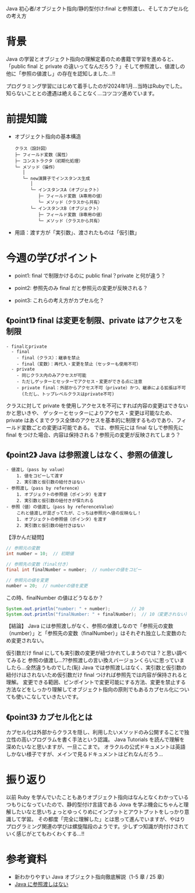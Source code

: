 Java 初心者/オブジェクト指向/静的型付け:final と参照渡し、そしてカプセル化の考え方

# 背景

Java の学習とオブジェクト指向の理解定着のため書籍で学習を進めると、
「public final と private の違いってなんだろう？」そして参照渡し、値渡しの他に「参照の値渡し」の存在を認知しました...!!

プログラミング学習にはじめて着手したのが2024年1月...当時はRubyでした。知らないこととの遭遇は絶えることなく...コツコツ進めています。

# 前提知識

- オブジェクト指向の基本構造

  ```
  クラス（設計図）
  ├─ フィールド変数（属性）
  ├─ コンストラクタ（初期化処理）
  └─ メソッド（操作）
     │
     └─ new演算子でインスタンス生成
        │
        └─ インスタンスA（オブジェクト）
           ├─ フィールド変数（A専用の値）
           └─ メソッド（クラスから共有）
        └─ インスタンスB（オブジェクト）
           ├─ フィールド変数（B専用の値）
           └─ メソッド（クラスから共有）
  ```

- 用語：渡す方が「実引数」、渡されたものは「仮引数」

# 今週の学びポイント

- point1: final で制限かけるのに public final？private と何が違う？

- point2: 参照先のみ final だと参照元の変更が反映される？

- point3: これらの考え方がカプセル化？

## 《point1》 final は変更を制限、private はアクセスを制限

```
- finalとprivate
  - final
    - final（クラス）：継承を禁止
    - final（変数）：再代入・変更を禁止（セッターも使用不可）
  - private
    - 同じクラス内のみアクセスが可能
    - ただしゲッターとセッターでアクセス・変更ができる点に注意
    - private final：外部からアクセス不可（private）かつ、継承による拡張は不可
      (ただし、トップレベルクラスはprivate不可)
```

クラスに対して private を使用しアクセスを不可にすれば内容の変更はできないかと思いきや、
ゲッターとセッターによりアクセス・変更は可能なため、private はあくまでクラス全体のアクセスを基本的に制限するものであり、フィールド変数ごとの変更は可能である。
では、参照元には final なしで参照先に final をつけた場合、内容は保持される？参照元の変更が反映されてしまう？

## 《point2》 Java は参照渡しはなく、参照の値渡し

```
- 値渡し（pass by value）
    1. 値をコピーして渡す
    2. 実引数と仮引数の紐付きはない
- 参照渡し（pass by reference）
    1. オブジェクトの参照値（ポインタ）を渡す
    2. 実引数と仮引数の紐付きが保たれる
- 参照（値）の値渡し（pass by referenceValue）
    これと値渡しが混ざってたが、こっちは参照元へ値の反映なし！
    1. オブジェクトの参照値（ポインタ）を渡す
    2. 実引数と仮引数の紐付きはない
```

【浮かんだ疑問】

```Java
// 参照元の変数
int number = 10;  // 初期値

// 参照先の変数（final付き）
final int finalNumber = number;  // numberの値をコピー

// 参照元の値を変更
number = 20;  // numberの値を変更
```

この時、finalNumber の値はどうなるか？

```Java
System.out.println("number: " + number);        // 20
System.out.println("finalNumber: " + finalNumber);  // 10（変更されない）
```

【結論】
Java には参照渡しがなく、参照の値渡しなので「参照元の変数（number）」と「参照先の変数（finalNumber）」はそれぞれ独立した変数のため変更されない。

仮引数だけ final にしても実引数の変更が紐づかれてしまうのでは？と思い調べてみると
参照の値渡し...??参照渡しの言い換えバージョンくらいに思っていましたら...全然違うものでした(恥)
Java では参照渡しはなく、実引数と仮引数の紐付けはされないため仮引数だけ final つければ参照先では内容が保持されると理解。
変更できる範囲、ピンポイントで変更可能にする方法、変更を禁止する方法などをしっかり理解してオブジェクト指向の原則でもあるカプセル化についても使いこなしていきたいです。

## 《point3》 カプセル化とは

カプセル化は外部からクラスを隠し、利用したいメソッドのみ公開することで独立性の高いプログラムを書く手法という認識。
Java Tutorials を読んで理解を深めたいなと思いますが、一旦ここまで。
オラクルの公式ドキュメントは英語しかない様子ですが、メインで見るドキュメントはどれなんだろう...

# 振り返り

以前 Ruby を学んでいたこともありオブジェクト指向はなんとなくわかっているつもりになっていたので、静的型付け言語である Jαva を学ぶ機会にちゃんと理解したいなと思いちょっとゆっくりめにインプットとアウトプットをしっかり意識して学習。
その都度「完全に理解した」とは思って進んでいますが、やはりプログラミング関連の学びは螺旋階段のようです。少しずつ知識が肉付けされていく感じがとてもわくわくする...!!

# 参考資料

- 新わかりやすい Java オブジェクト指向徹底解説（1-5 章 / 25 章）
- [Java に参照渡しはない](https://qiita.com/yoshitaro-yoyo/items/c3196058219788735dbe)
